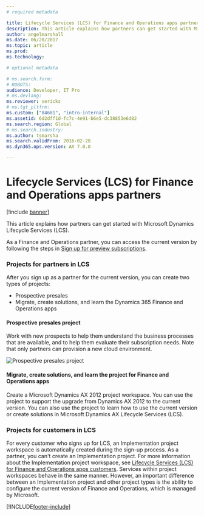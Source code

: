 ```yaml
---
# required metadata

title: Lifecycle Services (LCS) for Finance and Operations apps partners
description: This article explains how partners can get started with Microsoft Dynamics Lifecycle Services (LCS). 
author: angelmarshall
ms.date: 06/20/2017
ms.topic: article
ms.prod: 
ms.technology: 

# optional metadata

# ms.search.form: 
# ROBOTS: 
audience: Developer, IT Pro
# ms.devlang: 
ms.reviewer: sericks
# ms.tgt_pltfrm: 
ms.custom: ["84681", "intro-internal"]
ms.assetid: 6d2dff1d-fc7c-4e91-b6e5-dc38853e6d82
ms.search.region: Global
# ms.search.industry: 
ms.author: tsmarsha
ms.search.validFrom: 2016-02-28
ms.dyn365.ops.version: AX 7.0.0

---
```


# Lifecycle Services (LCS) for Finance and Operations apps partners

[!include [banner](../includes/banner.md)]

This article explains how partners can get started with Microsoft Dynamics Lifecycle Services (LCS). 

As a Finance and Operations partner, you can access the current version  by following the steps in [Sign up for preview subscriptions](../dev-tools/sign-up-preview-subscription.md).

### Projects for partners in LCS

After you sign up as a partner for the current version, you can create two types of projects:

-   Prospective presales
-   Migrate, create solutions, and learn the Dynamics 365 Finance and Operations apps

#### Prospective presales project

Work with new prospects to help them understand the business processes that are available, and to help them evaluate their subscription needs. Note that only partners can provision a new cloud environment. 

![Prospective presales project](https://msdnshared.blob.core.windows.net/media/2016/05/27-1024x514.png)

#### Migrate, create solutions, and learn the project for Finance and Operations apps 

Create a Microsoft Dynamics AX 2012 project workspace. You can use the project to support the upgrade from Dynamics AX 2012 to the current version. You can also use the project to learn how to use the current version or create solutions in Microsoft Dynamics AX Lifecycle Services (LCS).

### Projects for customers in LCS

For every customer who signs up for LCS, an Implementation project workspace is automatically created during the sign-up process. As a partner, you can't create an Implementation project. For more information about the Implementation project workspace, see [Lifecycle Services (LCS) for Finance and Operations apps customers](lcs-works-lcs.md). Services within project workspaces behave in the same manner. However, an important difference between an Implementation project and other project types is the ability to configure the current version of Finance and Operations, which is managed by Microsoft.



[!INCLUDE[footer-include](../../../includes/footer-banner.md)]